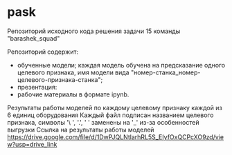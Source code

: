 # pask
Репозиторий исходного кода решения задачи 15 команды "barashek_squad"

Репозиторий содержит:
 - обученные модели; каждая модель обучена на предсказание одного целевого признака, имя модели вида "номер-станка_номер-целевого-признака-станка";
 - презентация:
 - рабочие материалы в формате ipynb.


Результаты работы моделей по каждому целевому признаку каждой из 6 единиц оборудования
Каждый файл подписан названием целевого признака, символы '\ ', '.', ' ' заменены на '_' из-за особенностей выгрузки
Ссылка на результаты работы моделей
https://drive.google.com/file/d/1DwPJQLNtlarhRL5S_EIyfOxQCPcXO9zd/view?usp=drive_link
